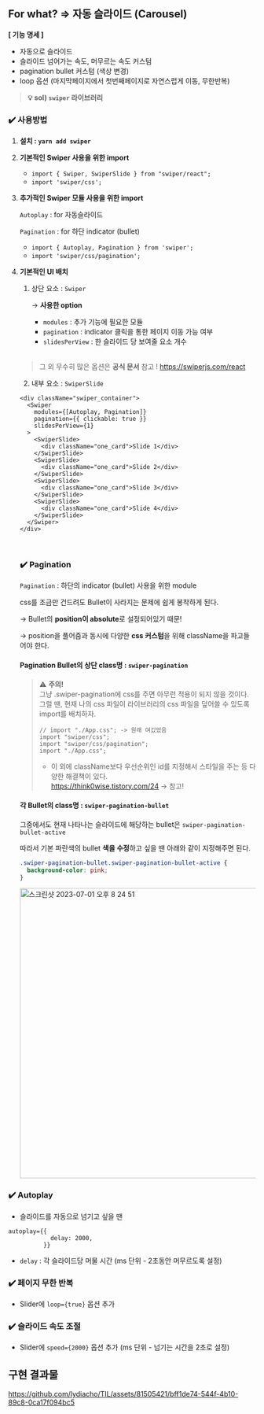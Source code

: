 ## For what? ⇒ 자동 슬라이드 (Carousel)
**[ 기능 명세 ]**

- 자동으로 슬라이드
- 슬라이드 넘어가는 속도, 머무르는 속도 커스텀
- pagination bullet 커스텀 (색상 변경)
- loop 옵션 (마지막페이지에서 첫번째페이지로 자연스럽게 이동, 무한반복)

> **💡 sol) `swiper` 라이브러리**

### ✔️ 사용방법

1. **설치 : `yarn add swiper`**
2. **기본적인 Swiper 사용을 위한 import**
   - `import { Swiper, SwiperSlide } from "swiper/react";`
   - `import 'swiper/css';`
3. **추가적인 Swiper 모듈 사용을 위한 import**

   `Autoplay` : for 자동슬라이드

   `Pagination` : for 하단 indicator (bullet)

   - `import { Autoplay, Pagination } from 'swiper';`
   - `import 'swiper/css/pagination';`

4. **기본적인 UI 배치**

   1. 상단 요소 : `Swiper`

      → **사용한 option**

      - `modules` : 추가 기능에 필요한 모듈
      - `pagination` : indicator 클릭을 통한 페이지 이동 가능 여부
      - `slidesPerView` : 한 슬라이드 당 보여줄 요소 개수
      <br/>
     > 그 외 무수히 많은 옵션은 **공식 문서** 참고 ! https://swiperjs.com/react

   2. 내부 요소 : `SwiperSlide`

   ```tsx
   <div className="swiper_container">
     <Swiper
       modules={[Autoplay, Pagination]}
       pagination={{ clickable: true }}
       slidesPerView={1}
     >
       <SwiperSlide>
         <div className="one_card">Slide 1</div>
       </SwiperSlide>
       <SwiperSlide>
         <div className="one_card">Slide 2</div>
       </SwiperSlide>
       <SwiperSlide>
         <div className="one_card">Slide 3</div>
       </SwiperSlide>
       <SwiperSlide>
         <div className="one_card">Slide 4</div>
       </SwiperSlide>
     </Swiper>
   </div>
   ```
   <br/>

   ### ✔️ Pagination

   `Pagination` : 하단의 indicator (bullet) 사용을 위한 module

   css를 조금만 건드려도 Bullet이 사라지는 문제에 쉽게 봉착하게 된다.

   → Bullet의 **position이 absolute**로 설정되어있기 때문!

   → position을 풀어줌과 동시에 다양한 **css 커스텀**을 위해 className을 파고들어야 한다.

   #### **Pagination Bullet의 상단 class명 : `swiper-pagination`**

   > ⚠️ **주의!** <br/>
   > 그냥 .swiper-pagination에 css를 주면 아무런 적용이 되지 않을 것이다. <br/>
   > 그럴 땐, 현재 나의 css 파일이 라이브러리의 css 파일을 덮어쓸 수 있도록 import를 배치하자.
   >
   > ```
   > // import "./App.css"; -> 원래 여깄었음
   > import "swiper/css";
   > import "swiper/css/pagination";
   > import "./App.css";
   > ```
   >
   > - 이 외에 className보다 우선순위인 id를 지정해서 스타일을 주는 등 다양한 해결책이 있다. <br/>
   >   https://think0wise.tistory.com/24 → 참고!

   #### 각 Bullet의 class명 : `swiper-pagination-bullet`

   그중에서도 현재 나타나는 슬라이드에 해당하는 bullet은 `swiper-pagination-bullet-active`

   따라서 기본 파란색의 bullet **색을 수정**하고 싶을 땐 아래와 같이 지정해주면 된다.

   ```css
   .swiper-pagination-bullet.swiper-pagination-bullet-active {
     background-color: pink;
   }
   ```
    <img width="590" alt="스크린샷 2023-07-01 오후 8 24 51" src="https://github.com/lydiacho/TIL/assets/81505421/7dc901d2-a215-4ced-9620-e7912b51212e">



### ✔️ Autoplay

- 슬라이드를 자동으로 넘기고 싶을 땐

```
autoplay={{
            delay: 2000,
          }}
```

- `delay` : 각 슬라이드당 머물 시간 (ms 단위 - 2초동안 머무르도록 설정)

### ✔️ 페이지 무한 반복

- Slider에 `loop={true}` 옵션 추가

### ✔️ 슬라이드 속도 조절

- Slider에 `speed={2000}` 옵션 추가 (ms 단위 - 넘기는 시간을 2초로 설정)

## 구현 결과물


https://github.com/lydiacho/TIL/assets/81505421/bff1de74-544f-4b10-89c8-0ca17f094bc5



